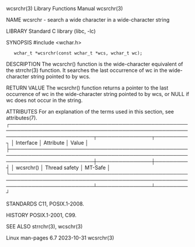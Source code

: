 wcsrchr(3)							   Library Functions Manual							    wcsrchr(3)

NAME
       wcsrchr - search a wide character in a wide-character string

LIBRARY
       Standard C library (libc, -lc)

SYNOPSIS
       #include <wchar.h>

       wchar_t *wcsrchr(const wchar_t *wcs, wchar_t wc);

DESCRIPTION
       The wcsrchr() function is the wide-character equivalent of the strrchr(3) function.  It searches the last occurrence of wc in the wide-character string
       pointed to by wcs.

RETURN VALUE
       The  wcsrchr()  function returns a pointer to the last occurrence of wc in the wide-character string pointed to by wcs, or NULL if wc does not occur in
       the string.

ATTRIBUTES
       For an explanation of the terms used in this section, see attributes(7).
       ┌───────────────────────────────────────────────────────────────────────────────────────────────────────────────────────────┬───────────────┬─────────┐
       │ Interface														   │ Attribute	   │ Value   │
       ├───────────────────────────────────────────────────────────────────────────────────────────────────────────────────────────┼───────────────┼─────────┤
       │ wcsrchr()														   │ Thread safety │ MT-Safe │
       └───────────────────────────────────────────────────────────────────────────────────────────────────────────────────────────┴───────────────┴─────────┘

STANDARDS
       C11, POSIX.1-2008.

HISTORY
       POSIX.1-2001, C99.

SEE ALSO
       strrchr(3), wcschr(3)

Linux man-pages 6.7							  2023-10-31								    wcsrchr(3)
